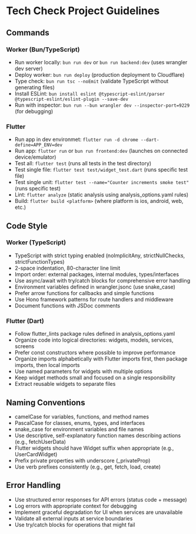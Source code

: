 # Tech Check Project Guidelines

## Commands
### Worker (Bun/TypeScript)
- Run worker locally: `bun run dev` or `bun run backend:dev` (uses wrangler dev server)
- Deploy worker: `bun run deploy` (production deployment to Cloudflare)
- Type check: `bun run tsc --noEmit` (validate TypeScript without generating files)
- Install ESLint: `bun install eslint @typescript-eslint/parser @typescript-eslint/eslint-plugin --save-dev`
- Run with inspector: `bun run --bun wrangler dev --inspector-port=9229` (for debugging)

### Flutter
- Run app in dev environmet: `flutter run -d chrome --dart-define=APP_ENV=dev`
- Run app: `flutter run` or `bun run frontend:dev` (launches on connected device/emulator)
- Test all: `flutter test` (runs all tests in the test directory)
- Test single file: `flutter test test/widget_test.dart` (runs specific test file)
- Test single unit: `flutter test --name="Counter increments smoke test"` (runs specific test)
- Lint: `flutter analyze` (static analysis using analysis_options.yaml rules)
- Build: `flutter build <platform>` (where platform is ios, android, web, etc.)

## Code Style
### Worker (TypeScript)
- TypeScript with strict typing enabled (noImplicitAny, strictNullChecks, strictFunctionTypes)
- 2-space indentation, 80-character line limit
- Import order: external packages, internal modules, types/interfaces
- Use async/await with try/catch blocks for comprehensive error handling
- Environment variables defined in wrangler.jsonc (use snake_case)
- Prefer arrow functions for callbacks and simple functions
- Use Hono framework patterns for route handlers and middleware
- Document functions with JSDoc comments

### Flutter (Dart)
- Follow flutter_lints package rules defined in analysis_options.yaml
- Organize code into logical directories: widgets, models, services, screens
- Prefer const constructors where possible to improve performance
- Organize imports alphabetically with Flutter imports first, then package imports, then local imports
- Use named parameters for widgets with multiple options
- Keep widget methods small and focused on a single responsibility
- Extract reusable widgets to separate files

## Naming Conventions
- camelCase for variables, functions, and method names
- PascalCase for classes, enums, types, and interfaces
- snake_case for environment variables and file names
- Use descriptive, self-explanatory function names describing actions (e.g., fetchUserData)
- Flutter widgets should have Widget suffix when appropriate (e.g., UserCardWidget)
- Prefix private properties with underscore (_privateProp)
- Use verb prefixes consistently (e.g., get, fetch, load, create)

## Error Handling
- Use structured error responses for API errors (status code + message)
- Log errors with appropriate context for debugging
- Implement graceful degradation for UI when services are unavailable
- Validate all external inputs at service boundaries
- Use try/catch blocks for operations that might fail